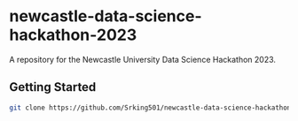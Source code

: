 # newcastle-data-science-hackathon-2023
A repository for the Newcastle University Data Science Hackathon 2023.

## Getting Started

```bash
git clone https://github.com/Srking501/newcastle-data-science-hackathon-2023 --recurse-submodules
```
